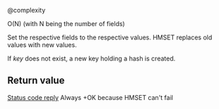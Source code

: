 @complexity

O(N) (with N being the number of fields)


Set the respective fields to the respective values. HMSET replaces old values with new values.

If _key_ does not exist, a new key holding a hash is created.

## Return value

[Status code reply][1] Always +OK because HMSET can't fail



[1]: /p/redis/wiki/ReplyTypes
